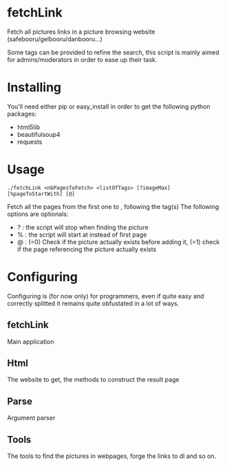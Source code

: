 fetchLink
=========

Fetch all pictures links in a picture browsing website (safebooru/gelbooru/danbooru...)

Some tags can be provided to refine the search, this script is mainly aimed for admins/moderators in order to ease up their task.


Installing
==========

You'll need either pip or easy_install in order to get the following python packages:
* html5lib
* beautifulsoup4
* requests

Usage
===========
  `./fetchLink <nbPagesToFetch> <listOfTags> [?imageMax] [%pageToStartWith] [@]`

Fetch all the pages from the first one to <nbPagesToFetch>, following the tag(s) <listOfTags>
The following options are optionals: 
* ?<idOfAPicture> : the script will stop when finding the picture <idOfAPicture>
* %<pageNumber> : the script will start at <pageNumber> instead of first page
* @<nb> : (<nb>=0) Check if the picture actually exists before adding it, (<nb>=1) check if the page referencing the picture actually exists

Configuring
==========

Configuring is (for now only) for programmers, even if quite easy and correctly splitted it remains quite obfustated in a lot of ways.

fetchLink
---------------
Main application

Html
---------------
The website to get, the methods to construct the result page

Parse
---------------
Argument parser

Tools
---------------
The tools to find the pictures in webpages, forge the links to dl and so on.

